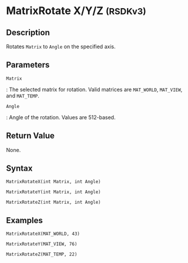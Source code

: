 # MatrixRotate X/Y/Z <small>(RSDKv3)</small>

## Description
Rotates `Matrix` to `Angle` on the specified axis.

## Parameters
`Matrix`

:   The selected matrix for rotation. Valid matrices are `MAT_WORLD`, `MAT_VIEW`, and `MAT_TEMP`.

`Angle`

:   Angle of the rotation. Values are 512-based.

## Return Value
None.

## Syntax
```
MatrixRotateX(int Matrix, int Angle)
```
```
MatrixRotateY(int Matrix, int Angle)
```
```
MatrixRotateZ(int Matrix, int Angle)
```

## Examples
```
MatrixRotateX(MAT_WORLD, 43)
```
```
MatrixRotateY(MAT_VIEW, 76)
```
```
MatrixRotateZ(MAT_TEMP, 22)
```